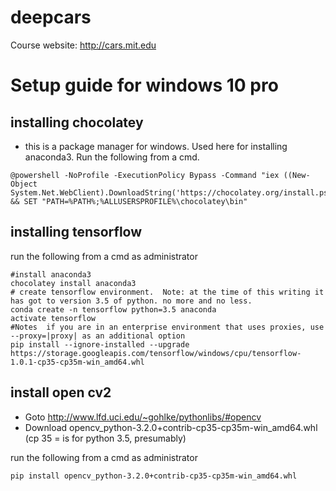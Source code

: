 # deepcars 

Course website: http://cars.mit.edu


# Setup guide for windows 10 pro


## installing chocolatey 

- this is a package manager for windows. Used here  for installing anaconda3. Run the following from a cmd.
```shell
@powershell -NoProfile -ExecutionPolicy Bypass -Command "iex ((New-Object System.Net.WebClient).DownloadString('https://chocolatey.org/install.ps1'))" && SET "PATH=%PATH%;%ALLUSERSPROFILE%\chocolatey\bin"
```
## installing tensorflow 

run the following from a cmd as administrator

```shell
#install anaconda3
chocolatey install anaconda3
# create tensorflow environment.  Note: at the time of this writing it has got to version 3.5 of python. no more and no less.
conda create -n tensorflow python=3.5 anaconda
activate tensorflow
#Notes  if you are in an enterprise environment that uses proxies, use --proxy=|proxy| as an additional option
pip install --ignore-installed --upgrade https://storage.googleapis.com/tensorflow/windows/cpu/tensorflow-1.0.1-cp35-cp35m-win_amd64.whl 
```

## install open cv2
- Goto http://www.lfd.uci.edu/~gohlke/pythonlibs/#opencv
- Download opencv_python-3.2.0+contrib-cp35-cp35m-win_amd64.whl  (cp 35 = is for python 3.5, presumably)

run the following from a cmd as administrator

```
pip install opencv_python-3.2.0+contrib-cp35-cp35m-win_amd64.whl 
```
